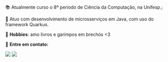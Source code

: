 
:books: Atualmente curso o 8º período de Ciência da Computação, na Unifesp.;

🚀 Atuo com desenvolvimento de microsserviços em Java, com uso do framework Quarkus.

💬 **Hobbies**: amo livros e garimpos em brechós <3 

💌 **Entre em contato:**

<div>
  <a href = "mailto:zamindb@gmail.com"><img src="https://img.shields.io/badge/-Gmail-%23333?style=for-the-badge&color=red&logo=gmail&logoColor=white" target="_blank"></a>
  <a href = "https://www.linkedin.com/in/yasmindeodato/"><img src="https://img.shields.io/badge/-LinkedIn-%230077B5?style=for-the-badge&logo=linkedin&logoColor=white" target="_blank"></a>
</div>
